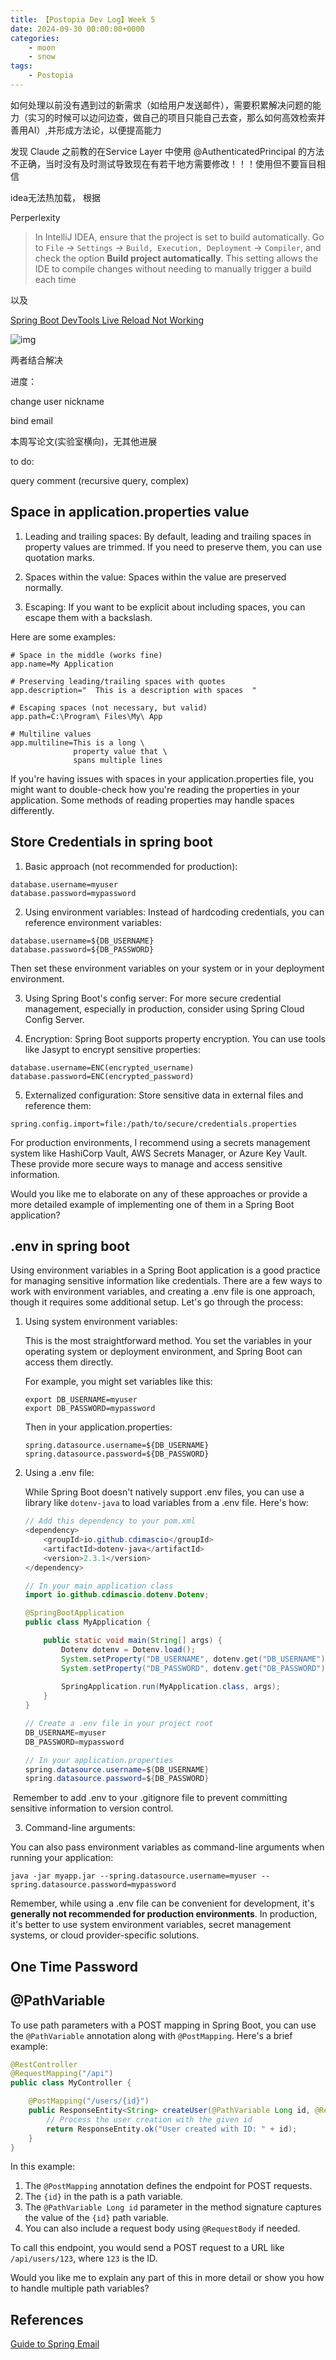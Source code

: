 ```yaml
---
title: 【Postopia Dev Log】Week 5
date: 2024-09-30 00:00:00+0000
categories: 
    - moon
    - snow
tags:
    - Postopia
---
```



如何处理以前没有遇到过的新需求（如给用户发送邮件），需要积累解决问题的能力（实习的时候可以边问边查，做自己的项目只能自己去查，那么如何高效检索并善用AI）,并形成方法论，以便提高能力



发现 Claude 之前教的在Service Layer 中使用 @AuthenticatedPrincipal 的方法不正确，当时没有及时测试导致现在有若干地方需要修改！！！使用但不要盲目相信



idea无法热加载， 根据

Perperlexity 

>  In IntelliJ IDEA, ensure that the project is set to build automatically. Go to `File` -> `Settings` -> `Build, Execution, Deployment` -> `Compiler`, and check the option **Build project automatically**. This setting allows the IDE to compile changes without needing to manually trigger a build each time

以及

 [Spring Boot DevTools Live Reload Not Working](https://intellij-support.jetbrains.com/hc/en-us/community/posts/4404522882450-Spring-Boot-DevTools-Live-Reload-Not-Working) 

![img](https://intellij-support.jetbrains.com/hc/user_images/6k1gpJeEDLK9V5JSVaUOFQ.png)

两者结合解决



进度：

change user nickname

bind email

本周写论文(实验室横向)，无其他进展

to do:

query comment (recursive query, complex)



## Space in application.properties value

1. Leading and trailing spaces: By default, leading and trailing spaces in property values are trimmed. If you need to preserve them, you can use quotation marks.

2. Spaces within the value: Spaces within the value are preserved normally.

3. Escaping: If you want to be explicit about including spaces, you can escape them with a backslash.

Here are some examples:

```
# Space in the middle (works fine)
app.name=My Application

# Preserving leading/trailing spaces with quotes
app.description="  This is a description with spaces  "

# Escaping spaces (not necessary, but valid)
app.path=C:\Program\ Files\My\ App

# Multiline values
app.multiline=This is a long \
              property value that \
              spans multiple lines
```

If you're having issues with spaces in your application.properties file, you might want to double-check how you're reading the properties in your application. Some methods of reading properties may handle spaces differently.

## Store Credentials in spring boot

1. Basic approach (not recommended for production):

```properties
database.username=myuser
database.password=mypassword
```

2. Using environment variables:
   Instead of hardcoding credentials, you can reference environment variables:

```properties
database.username=${DB_USERNAME}
database.password=${DB_PASSWORD}
```

Then set these environment variables on your system or in your deployment environment.

3. Using Spring Boot's config server:
   For more secure credential management, especially in production, consider using Spring Cloud Config Server.

4. Encryption:
   Spring Boot supports property encryption. You can use tools like Jasypt to encrypt sensitive properties:

```properties
database.username=ENC(encrypted_username)
database.password=ENC(encrypted_password)
```

5. Externalized configuration:
   Store sensitive data in external files and reference them:

```properties
spring.config.import=file:/path/to/secure/credentials.properties
```

For production environments, I recommend using a secrets management system like HashiCorp Vault, AWS Secrets Manager, or Azure Key Vault. These provide more secure ways to manage and access sensitive information.

Would you like me to elaborate on any of these approaches or provide a more detailed example of implementing one of them in a Spring Boot application?

## .env in spring boot

Using environment variables in a Spring Boot application is a good practice for managing sensitive information like credentials. There are a few ways to work with environment variables, and creating a .env file is one approach, though it requires some additional setup. Let's go through the process:

1. Using system environment variables:

   This is the most straightforward method. You set the variables in your operating system or deployment environment, and Spring Boot can access them directly.

   For example, you might set variables like this:

   ```
   export DB_USERNAME=myuser
   export DB_PASSWORD=mypassword
   ```

   Then in your application.properties:

   ```properties
   spring.datasource.username=${DB_USERNAME}
   spring.datasource.password=${DB_PASSWORD}
   ```

2. Using a .env file:

   While Spring Boot doesn't natively support .env files, you can use a library like `dotenv-java` to load variables from a .env file. Here's how:

   ```java
   // Add this dependency to your pom.xml
   <dependency>
       <groupId>io.github.cdimascio</groupId>
       <artifactId>dotenv-java</artifactId>
       <version>2.3.1</version>
   </dependency>
   
   // In your main application class
   import io.github.cdimascio.dotenv.Dotenv;
   
   @SpringBootApplication
   public class MyApplication {
   
       public static void main(String[] args) {
           Dotenv dotenv = Dotenv.load();
           System.setProperty("DB_USERNAME", dotenv.get("DB_USERNAME"));
           System.setProperty("DB_PASSWORD", dotenv.get("DB_PASSWORD"));
           
           SpringApplication.run(MyApplication.class, args);
       }
   }
   
   // Create a .env file in your project root
   DB_USERNAME=myuser
   DB_PASSWORD=mypassword
   
   // In your application.properties
   spring.datasource.username=${DB_USERNAME}
   spring.datasource.password=${DB_PASSWORD}

​		Remember to add .env to your .gitignore file to prevent committing sensitive information to version control.

3. Command-line arguments:


You can also pass environment variables as command-line arguments when running your application:

```
java -jar myapp.jar --spring.datasource.username=myuser --spring.datasource.password=mypassword
```

Remember, while using a .env file can be convenient for development, it's **generally not recommended for production environments**. In production, it's better to use system environment variables, secret management systems, or cloud provider-specific solutions.

## One Time Password

## @PathVariable

To use path parameters with a POST mapping in Spring Boot, you can use the `@PathVariable` annotation along with `@PostMapping`. Here's a brief example:

```java
@RestController
@RequestMapping("/api")
public class MyController {

    @PostMapping("/users/{id}")
    public ResponseEntity<String> createUser(@PathVariable Long id, @RequestBody User user) {
        // Process the user creation with the given id
        return ResponseEntity.ok("User created with ID: " + id);
    }
}
```

In this example:

1. The `@PostMapping` annotation defines the endpoint for POST requests.
2. The `{id}` in the path is a path variable.
3. The `@PathVariable Long id` parameter in the method signature captures the value of the `{id}` path variable.
4. You can also include a request body using `@RequestBody` if needed.

To call this endpoint, you would send a POST request to a URL like `/api/users/123`, where `123` is the ID.

Would you like me to explain any part of this in more detail or show you how to handle multiple path variables?

## References

[Guide to Spring Email](https://www.baeldung.com/spring-email)
